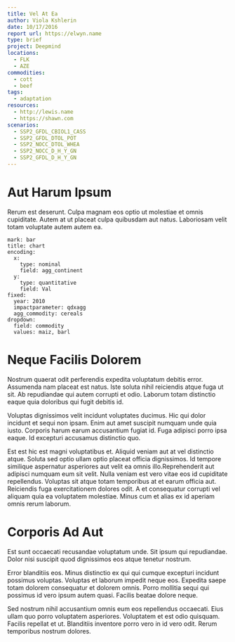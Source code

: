 ```yaml
---
title: Vel At Ea
author: Viola Kshlerin
date: 10/17/2016
report url: https://elwyn.name
type: brief
project: Deepmind
locations:
  - FLK
  - AZE
commodities:
  - cott
  - beef
tags:
  - adaptation
resources:
  - http://lewis.name
  - https://shawn.com
scenarios:
  - SSP2_GFDL_CBIOL1_CASS
  - SSP2_GFDL_DTOL_POT
  - SSP2_NOCC_DTOL_WHEA
  - SSP2_NOCC_D_H_Y_GN
  - SSP2_GFDL_D_H_Y_GN
---
```

# Aut Harum Ipsum
Rerum est deserunt. Culpa magnam eos optio ut molestiae et omnis cupiditate. Autem at ut placeat culpa quibusdam aut natus. Laboriosam velit totam voluptate autem autem ea.

```vis
mark: bar
title: chart
encoding:
  x:
    type: nominal
    field: agg_continent
  y:
    type: quantitative
    field: Val
fixed:
  year: 2010
  impactparameter: qdxagg
  agg_commodity: cereals
dropdown:
  field: commodity
  values: maiz, barl
```

# Neque Facilis Dolorem
Nostrum quaerat odit perferendis expedita voluptatum debitis error. Assumenda nam placeat est natus. Iste soluta nihil reiciendis atque fuga ut sit. Ab repudiandae qui autem corrupti et odio. Laborum totam distinctio eaque quia doloribus qui fugit debitis id.
 Voluptas dignissimos velit incidunt voluptates ducimus. Hic qui dolor incidunt et sequi non ipsam. Enim aut amet suscipit numquam unde quia iusto. Corporis harum earum accusantium fugiat id. Fuga adipisci porro ipsa eaque. Id excepturi accusamus distinctio quo.
 Est est hic est magni voluptatibus et. Aliquid veniam aut at vel distinctio atque. Soluta sed optio ullam optio placeat officia dignissimos. Id tempore similique aspernatur asperiores aut velit ea omnis illo.Reprehenderit aut adipisci numquam eum sit velit. Nulla veniam est vero vitae eos id cupiditate repellendus. Voluptas sit atque totam temporibus at et earum officia aut. Reiciendis fuga exercitationem dolores odit. A et consequatur corrupti vel aliquam quia ea voluptatem molestiae. Minus cum et alias ex id aperiam omnis rerum laborum.

# Corporis Ad Aut
Est sunt occaecati recusandae voluptatum unde. Sit ipsum qui repudiandae. Dolor nisi suscipit quod dignissimos eos atque tenetur nostrum.
 Error blanditiis eos. Minus distinctio ex qui qui cumque excepturi incidunt possimus voluptas. Voluptas et laborum impedit neque eos. Expedita saepe totam dolorem consequatur et dolorem omnis. Porro mollitia sequi qui possimus id vero ipsum autem quasi. Facilis beatae dolore neque.
 Sed nostrum nihil accusantium omnis eum eos repellendus occaecati. Eius ullam quo porro voluptatem asperiores. Voluptatem et est odio quisquam. Facilis repellat et ut. Blanditiis inventore porro vero in id vero odit. Rerum temporibus nostrum dolores.
